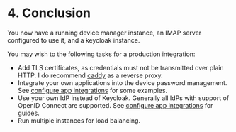 # 4. Conclusion

You now have a running device manager instance, 
an IMAP server configured to use it, and a keycloak instance.

You may wish to the following tasks for a production integration:

  - Add TLS certificates, as credentials must not be transmitted over plain HTTP.
    I do recommend [caddy](https://caddyserver.com/) as a reverse proxy.
  - Integrate your own applications into the device password management.
    See [configure app integrations](../how-to/app-integration.md) for some examples. 
  - Use your own IdP instead of Keycloak.
    Generally all IdPs with support of OpenID Connect are supported.
    See [configure app integrations](../how-to/app-integration.md) for guides.
  - Run multiple instances for load balancing.